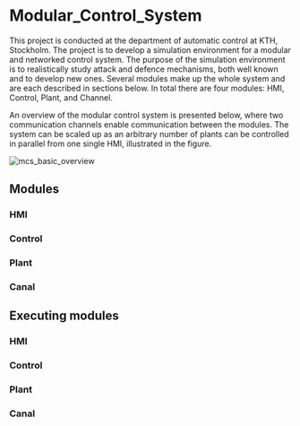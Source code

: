 # Modular_Control_System
This project is conducted at the department of automatic control at KTH, Stockholm. The project is to develop a simulation environment for a modular and networked control system. The purpose of the simulation environment is to realistically study attack and defence mechanisms, both well known and to develop new ones. Several modules make up the whole system and are each described in sections below. In total there are four modules: HMI, Control, Plant, and Channel.

An overview of the modular control system is presented below, where two communication channels enable communication between the modules. The system can be scaled up as an arbitrary number of plants can be controlled in parallel from one single HMI, illustrated in the figure.

![mcs_basic_overview](https://user-images.githubusercontent.com/25713113/52147441-03474480-2667-11e9-9cef-200f0cba1618.png)

## Modules
### HMI
### Control
### Plant
### Canal

## Executing modules
### HMI
### Control
### Plant
### Canal
